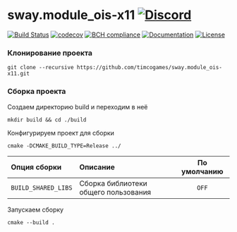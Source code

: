 # sway.module_ois-x11 [![Discord](https://discordapp.com/api/guilds/402238411639095297/widget.png)](https://discord.gg/vCMcgwQ)

[![Build Status][travis-svg]][travis-url] [![codecov][codecov-svg]][codecov-url] [![BCH compliance][bettercodehub-svg]][bettercodehub-url] [![Documentation][codedocs-svg]][codedocs-url] [![License][license-svg]][license-url]

### Клонирование проекта

```console
git clone --recursive https://github.com/timcogames/sway.module_ois-x11.git
```

### Сборка проекта

Создаем директорию build и переходим в неё

```console
mkdir build && cd ./build
```

Конфигурируем проект для сборки

```console
cmake -DCMAKE_BUILD_TYPE=Release ../
```

Опция сборки | Описание | По умолчанию
:---|:---|:---:
`BUILD_SHARED_LIBS` | Сборка библиотеки общего пользования | `OFF`

Запускаем сборку

```console
cmake --build .
```

[travis-svg]: https://travis-ci.org/timcogames/sway.module_ois-x11.svg?branch=master
[travis-url]: https://travis-ci.org/timcogames/sway.module_ois-x11
[codecov-svg]: https://codecov.io/gh/timcogames/sway.module_ois-x11/branch/master/graph/badge.svg
[codecov-url]: https://codecov.io/gh/timcogames/sway.module_ois-x11
[bettercodehub-svg]: https://bettercodehub.com/edge/badge/timcogames/sway.module_ois-x11?branch=master
[bettercodehub-url]: https://bettercodehub.com/
[codedocs-svg]: https://codedocs.xyz/timcogames/sway.module_ois-x11.svg
[codedocs-url]: https://codedocs.xyz/timcogames/sway.module_ois-x11/
[license-svg]: https://img.shields.io/github/license/mashape/apistatus.svg
[license-url]: LICENSE

